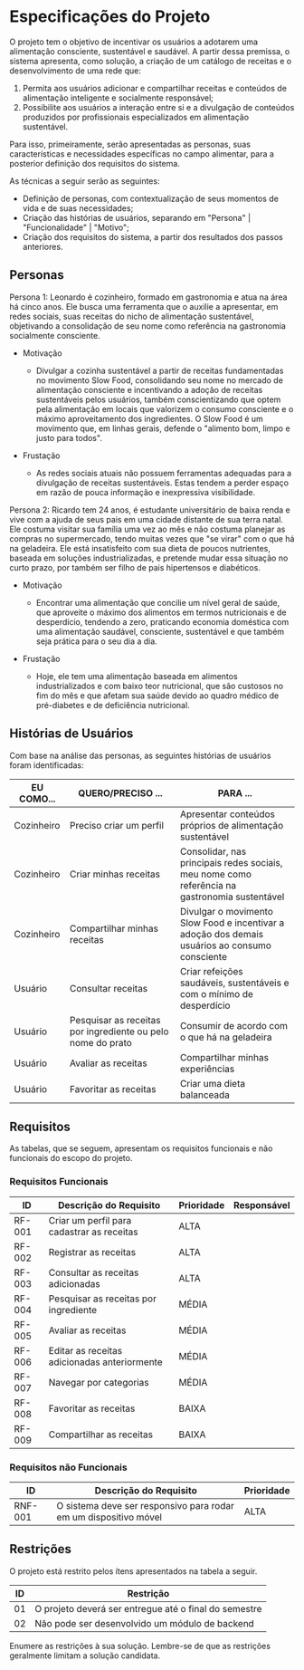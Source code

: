 # Especificações do Projeto

O projeto tem o objetivo de incentivar os usuários a adotarem uma alimentação consciente, sustentável e saudável. A partir dessa premissa, o sistema apresenta, como solução, a criação de um catálogo de receitas e o desenvolvimento de uma rede que: 
1) Permita aos usuários adicionar e compartilhar receitas e conteúdos de alimentação inteligente e socialmente responsável; 
2) Possibilite aos usuários a interação entre si e a divulgação de conteúdos produzidos por profissionais especializados em alimentação sustentável. 

Para isso, primeiramente, serão apresentadas as personas, suas características e necessidades específicas no campo alimentar, para a posterior definição dos requisitos do sistema. 

As técnicas a seguir serão as seguintes:
- Definição de personas, com contextualização de seus momentos de vida e de suas necessidades;
- Criação das histórias de usuários, separando em "Persona" | "Funcionalidade" | "Motivo";
- Criação dos requisitos do sistema, a partir dos resultados dos passos anteriores.

## Personas

Persona 1:
Leonardo é cozinheiro, formado em gastronomia e atua na área há cinco anos. Ele busca uma ferramenta que o auxilie a apresentar, em redes sociais, suas receitas do nicho de alimentação sustentável, objetivando a consolidação de seu nome como referência na gastronomia socialmente consciente. 
  - Motivação
     - Divulgar a cozinha sustentável a partir de receitas fundamentadas no movimento Slow Food, consolidando seu nome no mercado de alimentação consciente e incentivando a adoção de receitas sustentáveis pelos usuários, também conscientizando que optem pela alimentação em locais que valorizem o consumo consciente e o máximo aproveitamento dos ingredientes. O Slow Food é um movimento que, em linhas gerais, defende o "alimento bom, limpo e justo para todos".

  - Frustação
     - As redes sociais atuais não possuem ferramentas adequadas para a divulgação de receitas sustentáveis. Estas tendem a perder espaço em razão de pouca informação e inexpressiva visibilidade. 

Persona 2:
Ricardo tem 24 anos, é estudante universitário de baixa renda e vive com a ajuda de seus pais em uma cidade distante de sua terra natal. Ele costuma visitar sua família uma vez ao mês e não costuma planejar as compras no supermercado, tendo muitas vezes que "se virar" com o que há na geladeira. Ele está insatisfeito com sua dieta de poucos nutrientes, baseada em soluções industrializadas, e pretende mudar essa situação no curto prazo, por também ser filho de pais hipertensos e diabéticos.

  - Motivação
    - Encontrar uma alimentação que concilie um nível geral de saúde, que aproveite o máximo dos alimentos em termos nutricionais e de desperdício, tendendo a zero, praticando economia doméstica com uma alimentação saudável, consciente, sustentável e que também seja prática para o seu dia a dia.
    
  - Frustação
    - Hoje, ele tem uma alimentação baseada em alimentos industrializados e com baixo teor nutricional, que são custosos no fim do mês e que afetam sua saúde devido ao quadro médico de pré-diabetes e de deficiência nutricional.
    
## Histórias de Usuários

Com base na análise das personas, as seguintes histórias de usuários foram identificadas:

|EU COMO... | QUERO/PRECISO ...  |PARA ...                 |
|--------------------|------------------------------------|----------------------------------------|
| Cozinheiro | Preciso criar um perfil | Apresentar conteúdos próprios de alimentação sustentável | 
| Cozinheiro | Criar minhas receitas | Consolidar, nas principais redes sociais, meu nome como referência na gastronomia sustentável |
| Cozinheiro | Compartilhar minhas receitas | Divulgar o movimento Slow Food e incentivar a adoção dos demais usuários ao consumo consciente |
| Usuário | Consultar receitas | Criar refeições saudáveis, sustentáveis e com o mínimo de desperdício |  
| Usuário | Pesquisar as receitas por ingrediente ou pelo nome do prato | Consumir de acordo com o que há na geladeira |
| Usuário | Avaliar as receitas | Compartilhar minhas experiências |
| Usuário | Favoritar as receitas | Criar uma dieta balanceada |

## Requisitos

As tabelas, que se seguem, apresentam os requisitos funcionais e não funcionais do escopo do projeto.

### Requisitos Funcionais

|ID    | Descrição do Requisito  | Prioridade | Responsável |
|------|-----------------------------------------|----| ----|
|RF-001| Criar um perfil para cadastrar as receitas | ALTA |  |
|RF-002| Registrar as receitas | ALTA | |
|RF-003| Consultar as receitas adicionadas | ALTA | | 
|RF-004| Pesquisar as receitas por ingrediente | MÉDIA | | 
|RF-005| Avaliar as receitas |  MÉDIA | |
|RF-006| Editar as receitas adicionadas anteriormente | MÉDIA | | 
|RF-007| Navegar por categorias | MÉDIA | |
|RF-008| Favoritar as receitas | BAIXA ||
|RF-009| Compartilhar as receitas | BAIXA ||

### Requisitos não Funcionais

|ID     | Descrição do Requisito  |Prioridade |
|-------|-------------------------|----|
|RNF-001| O sistema deve ser responsivo para rodar em um dispositivo móvel | ALTA | 

## Restrições

O projeto está restrito pelos ítens apresentados na tabela a seguir.

|ID| Restrição                                             |
|--|-------------------------------------------------------|
|01| O projeto deverá ser entregue até o final do semestre |
|02| Não pode ser desenvolvido um módulo de backend        |

Enumere as restrições à sua solução. Lembre-se de que as restrições geralmente limitam a solução candidata.
